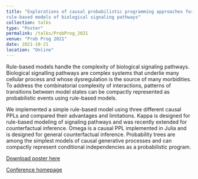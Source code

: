```yaml
---
title: "Explorations of causal probabilistic programming approaches for
rule-based models of biological signaling pathways"
collection: talks
type: "Poster"
permalink: /talks/ProbProg_2021
venue: "Prob Prog 2021"
date: 2021-10-21
location: "Online"
---
```


Rule-based models handle the complexity of biological signaling pathways. Biological signalling pathways are complex systems that underlie many cellular process and whose dysregulation is the source of many morbidities. To address the combinatorial complexity of interactions, patterns of transitions between model states can be compactly represented as probabilistic events using rule-based models.

We implemented a simple rule-based model using three different causal PPLs and compared their advantages and limitations. Kappa is designed for rule-based modeling of signaling pathways and was recently extended for counterfactual inference. Omega is a causal PPL implemented in Julia and is designed for general counterfactual inference. Probability trees are among the simplest models of causal generative processes and can compactly represent conditional independencies as a probabilistic program.

[Download poster here](http://devonjkohler.github.io/files/ProbProg2021_Poster.pdf)

[Conference homepage](https://probprog.cc/)
